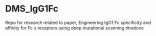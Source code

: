 # DMS_IgG1Fc
Repo for research related to paper, Engineering IgG1 Fc specificity and affinity for Fc γ receptors using deep mutational scanning titrations
